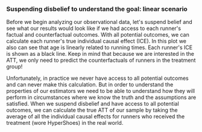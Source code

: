 ### Suspending disbelief to understand the goal: linear scenario

Before we begin analyzing our observational data, let's suspend belief and see what our results would look like if we had access to each runner's factual and counterfactual outcomes. With all potential outcomes, we can calculate each runner's true individual causal effect (ICE). In this plot we also can see that age is linearly related to running times.  Each runner's ICE is shown as a black line. Keep in mind that because we are interested in the ATT, we only need to predict the counterfactuals of runners in the treatment group!

Unfortunately, in practice we never have access to all potential outcomes and can never make this calculation. But in order to understand the properties of our estimators we need to be able to understand how they will perform in circumstances where we know the truth and the assumptions are satisfied. When we suspend disbelief and have access to all potential outcomes, we can calculate the true ATT of our sample by taking the average of all the individual causal effects for runners who received the treatment (wore HyperShoes) in the real world.



